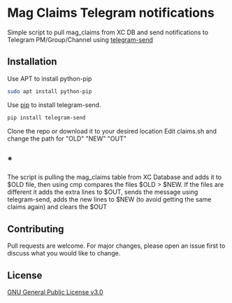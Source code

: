 # Mag Claims Telegram notifications

Simple script to pull mag_claims from XC DB and send notifications to Telegram PM/Group/Channel using [telegram-send](https://github.com/rahiel/telegram-send)

## Installation
Use APT to install python-pip

```bash
sudo apt install python-pip
```
Use [pip](https://pip.pypa.io/en/stable/) to install telegram-send.

```bash
pip install telegram-send
```
Clone the repo or download it to your desired location
Edit claims.sh and change the path for "OLD" "NEW" "OUT"


## *

The script is pulling the mag_claims table from XC Database and adds it to $OLD file, then using cmp compares the files $OLD > $NEW. If the files are different it adds the extra lines to $OUT, sends the message using telegram-send, adds the new lines to $NEW (to avoid getting the same claims again) and clears the $OUT

## Contributing
Pull requests are welcome. For major changes, please open an issue first to discuss what you would like to change.

## License
[GNU General Public License v3.0](https://github.com/alexxxonline/xc-claims-telegram/blob/master/LICENSE)